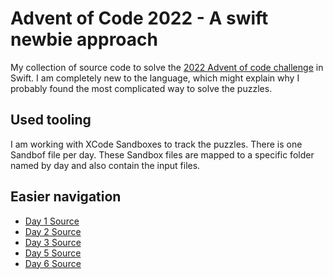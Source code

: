 # Advent of Code 2022 - A swift newbie approach

My collection of source code to solve the [2022 Advent of code challenge](https://adventofcode.com/2022) in Swift. 
I am completely new to the language, which might explain why I probably found the most complicated way to solve the puzzles. 

## Used tooling

I am working with XCode Sandboxes to track the puzzles. There is one Sandbof file per day. These Sandbox files are mapped to a specific folder named by day and also contain the input files. 

## Easier navigation

* [Day 1 Source](https://github.com/abeckDev/AdventOfCode2022-Swift/blob/main/AdventOfCode.playground/Pages/Day1.xcplaygroundpage/Contents.swift)
* [Day 2 Source](https://github.com/abeckDev/AdventOfCode2022-Swift/blob/main/AdventOfCode.playground/Pages/Day2.xcplaygroundpage/Contents.swift)
* [Day 3 Source](https://github.com/abeckDev/AdventOfCode2022-Swift/blob/main/AdventOfCode.playground/Pages/Day3.xcplaygroundpage/Contents.swift)
* [Day 5 Source](https://github.com/abeckDev/AdventOfCode2022-Swift/blob/main/AdventOfCode.playground/Pages/Day5.xcplaygroundpage/Contents.swift)
* [Day 6 Source](https://github.com/abeckDev/AdventOfCode2022-Swift/blob/main/AdventOfCode.playground/Pages/Day6.xcplaygroundpage/Contents.swift)
